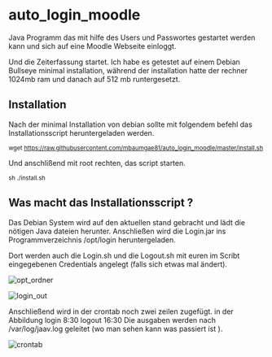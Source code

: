# auto_login_moodle
Java Programm das mit hilfe des Users und Passwortes gestartet werden kann und sich auf eine Moodle Webseite einloggt. 

Und die Zeiterfassung startet.
Ich habe es getestet auf einem Debian Bullseye minimal installation, während der installation hatte der rechner 1024mb ram und danach auf 512 mb runtergesetzt.

## Installation

Nach der minimal Installation von debian sollte mit folgendem befehl das Installationsscript heruntergeladen werden.

<sup>wget https://raw.githubusercontent.com/mbaumgae81/auto_login_moodle/master/install.sh</sup>

Und anschlißend mit root rechten, das script starten.

<sup>sh ./install.sh</sup>

## Was macht das Installationsscript ?

Das Debian System wird auf den aktuellen stand gebracht und lädt die nötigen Java dateien herunter.
Anschließen wird die Login.jar ins Programmverzeichnis /opt/login heruntergeladen.

Dort werden auch die Login.sh und die Logout.sh mit euren im Scribt eingegebenen Credentials angelegt (falls sich etwas mal ändert).

![opt_ordner](https://user-images.githubusercontent.com/7016905/205121815-e3798539-589c-47cb-8e73-353cd88ad15c.jpg)

![login_out](https://user-images.githubusercontent.com/7016905/205121812-e27d5c6e-10f1-46d6-8189-18100c181ba5.jpg)

Anschließend wird in der crontab noch zwei zeilen zugefügt.
in der Abbildung login 8:30 logout 16:30 Die ausgaben werden nach /var/log/jaav.log geleitet (wo man sehen kann was passiert ist ). 


![crontab](https://user-images.githubusercontent.com/7016905/205121805-962049e5-21c4-40d4-aae2-5f9ae49b0d27.jpg)


